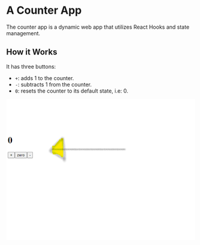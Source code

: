 # A Counter App

The counter app is a dynamic web app that utilizes React Hooks and state management.

## How it Works

It has three buttons:

* ```+```: adds 1 to the counter.
* ```-```: subtracts 1 from the counter.
* ```0```: resets the counter to its default state, i.e: 0.

![Screenshot of the counter app](public/Screenshot.png)
